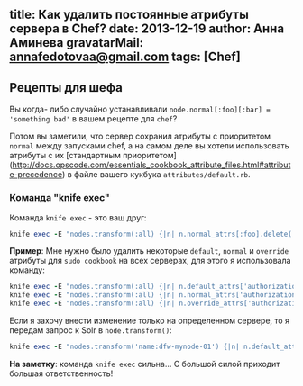 title: Как удалить постоянные атрибуты сервера в Chef?
date: 2013-12-19
author: Анна Аминева
gravatarMail: annafedotovaa@gmail.com
tags: [Chef]
---
## Рецепты для шефа
Вы когда- либо случайно устанавливали `node.normal[:foo][:bar] = 'something bad'` в вашем рецепте для `chef`? 

<!-- more -->
Потом вы заметили, что сервер сохранил атрибуты с приоритетом `normal` между запусками chef, а на самом деле вы хотели использовать атрибуты с их [стандартным приоритетом] (http://docs.opscode.com/essentials_cookbook_attribute_files.html#attribute-precedence) в файле вашего кукбука `attributes/default.rb`.

### Команда "knife exec"
Команда `knife exec` - это ваш друг:
```rb
knife exec -E "nodes.transform(:all) {|n| n.normal_attrs[:foo].delete(:bar) rescue nil }"
```
**Пример**: Мне нужно было удалить некоторые `default`, `normal` и `override` атрибуты для `sudo cookbook` на всех серверах, для этого я использовала команду:
```rb
knife exec -E "nodes.transform(:all) {|n| n.default_attrs['authorization']['sudo'].delete('groups') rescue nil }"
knife exec -E "nodes.transform(:all) {|n| n.normal_attrs['authorization']['sudo'].delete('groups') rescue nil }"
knife exec -E "nodes.transform(:all) {|n| n.override_attrs['authorization']['sudo'].delete('groups') rescue nil }"
```

Если я захочу внести изменение только на определенном сервере, то я передам запрос к Solr в `node.transform()`:
```rb
knife exec -E "nodes.transform('name:dfw-mynode-01') {|n| n.default_attrs['authorization']['sudo'].delete('groups') rescue nil }"
```

**На заметку**: команда `knife exec` сильна… С большой силой приходит большая ответственность!
